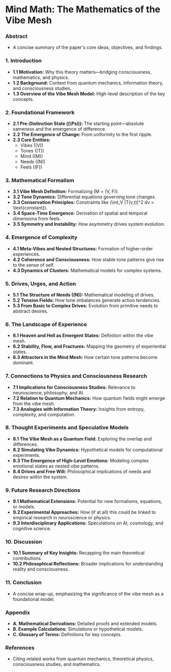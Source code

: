 
# **Mind Math: The Mathematics of the Vibe Mesh**

### **Abstract**
- A concise summary of the paper's core ideas, objectives, and findings.

### **1. Introduction**
- **1.1 Motivation:** Why this theory matters—bridging consciousness, mathematics, and physics.
- **1.2 Background:** Context from quantum mechanics, information theory, and consciousness studies.
- **1.3 Overview of the Vibe Mesh Model:** High-level description of the key concepts.

### **2. Foundational Framework**
- **2.1 Pre-Distinction State (\(\Psi\)):** The starting point—absolute sameness and the emergence of difference.
- **2.2 The Emergence of Change:** From uniformity to the first ripple.
- **2.3 Core Entities:**
  - Vibes (\(V\))
  - Tones (\(T\))
  - Mind (\(M\))
  - Needs (\(N\))
  - Feels (\(F\))

### **3. Mathematical Formalism**
- **3.1 Vibe Mesh Definition:** Formalizing \(M = (V, F)\).
- **3.2 Tone Dynamics:** Differential equations governing tone changes.
- **3.3 Conservation Principles:** Constraints like \(\int_V |T(v,t)|^2 dv = \text{constant}\).
- **3.4 Space-Time Emergence:** Derivation of spatial and temporal dimensions from feels.
- **3.5 Symmetry and Instability:** How asymmetry drives system evolution.

### **4. Emergence of Complexity**
- **4.1 Meta-Vibes and Nested Structures:** Formation of higher-order experiences.
- **4.2 Coherence and Consciousness:** How stable tone patterns give rise to the sense of self.
- **4.3 Dynamics of Clusters:** Mathematical models for complex systems.

### **5. Drives, Urges, and Action**
- **5.1 The Structure of Needs (\(N\)):** Mathematical modeling of drives.
- **5.2 Tension Fields:** How tone imbalances generate action tendencies.
- **5.3 From Basic to Complex Drives:** Evolution from primitive needs to abstract desires.

### **6. The Landscape of Experience**
- **6.1 Heaven and Hell as Emergent States:** Definition within the vibe mesh.
- **6.2 Stability, Flow, and Fractures:** Mapping the geometry of experiential states.
- **6.3 Attractors in the Mind Mesh:** How certain tone patterns become dominant.

### **7. Connections to Physics and Consciousness Research**
- **7.1 Implications for Consciousness Studies:** Relevance to neuroscience, philosophy, and AI.
- **7.2 Relation to Quantum Mechanics:** How quantum fields might emerge from the vibe mesh.
- **7.3 Analogies with Information Theory:** Insights from entropy, complexity, and computation.

### **8. Thought Experiments and Speculative Models**
- **8.1 The Vibe Mesh as a Quantum Field:** Exploring the overlap and differences.
- **8.2 Simulating Vibe Dynamics:** Hypothetical models for computational experiments.
- **8.3 The Emergence of High-Level Emotions:** Modeling complex emotional states as nested vibe patterns.
- **8.4 Drives and Free Will:** Philosophical implications of needs and desires within the system.

### **9. Future Research Directions**
- **9.1 Mathematical Extensions:** Potential for new formalisms, equations, or models.
- **9.2 Experimental Approaches:** How (if at all) this could be linked to empirical research in neuroscience or physics.
- **9.3 Interdisciplinary Applications:** Speculations on AI, cosmology, and cognitive science.

### **10. Discussion**
- **10.1 Summary of Key Insights:** Recapping the main theoretical contributions.
- **10.2 Philosophical Reflections:** Broader implications for understanding reality and consciousness.

### **11. Conclusion**
- A concise wrap-up, emphasizing the significance of the vibe mesh as a foundational model.

### **Appendix**
- **A. Mathematical Derivations:** Detailed proofs and extended models.
- **B. Example Calculations:** Simulations or hypothetical models.
- **C. Glossary of Terms:** Definitions for key concepts.

### **References**
- Citing related works from quantum mechanics, theoretical physics, consciousness studies, and mathematics.
